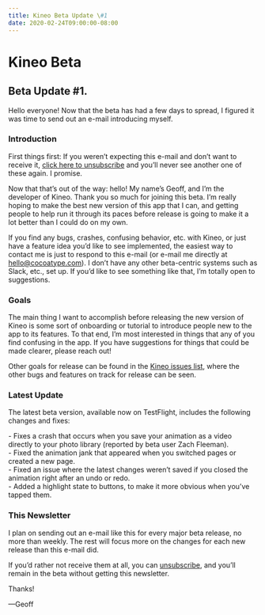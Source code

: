 ```yaml
---
title: Kineo Beta Update \#1
date: 2020-02-24T09:00:00-08:00
---
```


# Kineo Beta
## Beta Update #1.

Hello everyone! Now that the beta has had a few days to spread, I figured it was time to send out an e-mail introducing myself.

### Introduction

First things first: If you weren’t expecting this e-mail and don’t want to receive it, [click here to unsubscribe](/unsubscribe-beta) and you’ll never see another one of these again. I promise.

Now that that’s out of the way: hello! My name’s Geoff, and I’m the developer of Kineo. Thank you so much for joining this beta. I’m really hoping to make the best new version of this app that I can, and getting people to help run it through its paces before release is going to make it a lot better than I could do on my own.

If you find any bugs, crashes, confusing behavior, etc. with Kineo, or just have a feature idea you’d like to see implemented, the easiest way to contact me is just to respond to this e-mail (or e-mail me directly at [hello@cocoatype.com](mailto:pado@cocoatype.com)). I don’t have any other beta-centric systems such as Slack, etc., set up. If you’d like to see something like that, I’m totally open to suggestions.

### Goals
The main thing I want to accomplish before releasing the new version of Kineo is some sort of onboarding or tutorial to introduce people new to the app to its features. To that end, I’m most interested in things that any of you find confusing in the app. If you have suggestions for things that could be made clearer, please reach out!

Other goals for release can be found in the [Kineo issues list](https://git.pado.name/kineo/app/issues?milestone_title=2020.0), where the other bugs and features on track for release can be seen.

### Latest Update
The latest beta version, available now on TestFlight, includes the following changes and fixes:

\- Fixes a crash that occurs when you save your animation as a video directly to your photo library (reported by beta user Zach Fleeman).  
\- Fixed the animation jank that appeared when you switched pages or created a new page.  
\- Fixed an issue where the latest changes weren’t saved if you closed the animation right after an undo or redo.  
\- Added a highlight state to buttons, to make it more obvious when you’ve tapped them.  

### This Newsletter
I plan on sending out an e-mail like this for every major beta release, no more than weekly. The rest will focus more on the changes for each new release than this e-mail did.

If you’d rather not receive them at all, you can [unsubscribe](/unsubscribe-beta), and you’ll remain in the beta without getting this newsletter.

Thanks!

&mdash;Geoff
